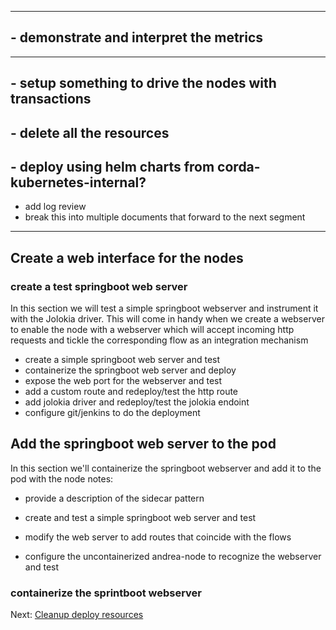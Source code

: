 
---

 
## - demonstrate and interpret the metrics


---


## - setup something to drive the nodes with transactions
## - delete all the resources
## - deploy using helm charts from corda-kubernetes-internal?

- add log review
- break this into multiple documents that forward to the next segment


---

## Create a web interface for the nodes

### create a test springboot web server
In this section we will test a simple springboot webserver and instrument it with the Jolokia driver. This will come in handy when we create a webserver to enable the node with a webserver which will accept incoming http requests and tickle the corresponding  flow as an integration mechanism
- create a simple springboot web server and test
- containerize the springboot web server and deploy
- expose the web port for the webserver and test
- add a custom route and redeploy/test the http route
- add jolokia driver and redeploy/test the jolokia endoint
- configure git/jenkins to do the deployment


## Add the springboot web server to the pod
In this section we'll containerize the springboot webserver and add it to the pod with the node
notes:
- provide a description of the sidecar pattern



- create and test a simple springboot web server and test
- modify the web server to add routes that coincide with the flows
- configure the uncontainerized andrea-node to recognize the webserver and test

### containerize the sprintboot webserver


 Next: [Cleanup deploy resources](08-cleanup-deployed-resources.md)

